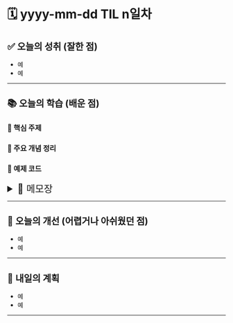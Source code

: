 # 🗓️ yyyy-mm-dd TIL n일차

## ✅ 오늘의 성취 (잘한 점)

- 예
- 예

---

## 📚 오늘의 학습 (배운 점)

### 🔹 핵심 주제

### 🔹 주요 개념 정리

### 🔹 예제 코드

<details>
<summary style="font-size: 22px;">📓 메모장</summary>

오호 그냥 fetch 앞에 await이 필수인줄 알았는데, state 값 업데이트 하기 위해서 await 키워드를 쓰는거군아!!!!

부모가 children을 자식으로 포함하고 있는 경우 client가 아닌 server component여도 됨

</details>

---

## 🧠 오늘의 개선 (어렵거나 아쉬웠던 점)

- 예
- 예

---

## 🚀 내일의 계획

- 예
- 예

---
